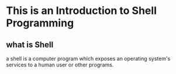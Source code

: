 # This is an Introduction to Shell Programming

## what is Shell

<p>a shell is a computer program which exposes an operating system's services to a human user or other programs.</p>
